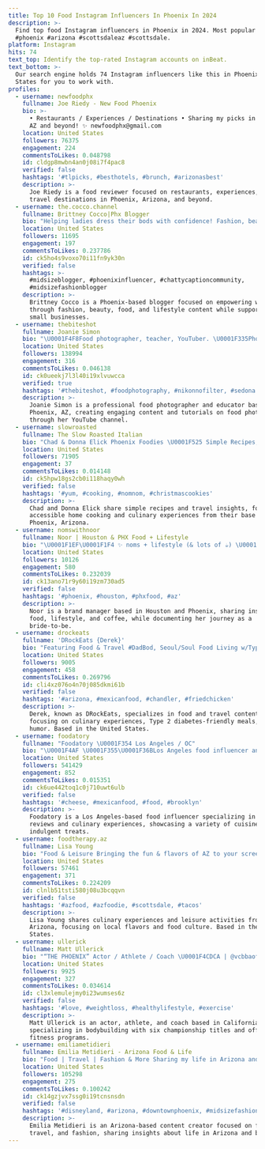 ```yaml
---
title: Top 10 Food Instagram Influencers In Phoenix In 2024
description: >-
  Find top food Instagram influencers in Phoenix in 2024. Most popular hashtags:
  #phoenix #arizona #scottsdaleaz #scottsdale.
platform: Instagram
hits: 74
text_top: Identify the top-rated Instagram accounts on inBeat.
text_bottom: >-
  Our search engine holds 74 Instagram influencers like this in Phoenix, United
  States for you to work with.
profiles:
  - username: newfoodphx
    fullname: Joe Riedy - New Food Phoenix
    bio: >-
      • Restaurants / Experiences / Destinations • Sharing my picks in Phoenix,
      AZ and beyond! ✨ newfoodphx@gmail.com
    location: United States
    followers: 76375
    engagement: 224
    commentsToLikes: 0.048798
    id: cldgp8mwbn4an0j08i7f4pac8
    verified: false
    hashtags: '#tlpicks, #besthotels, #brunch, #arizonasbest'
    description: >-
      Joe Riedy is a food reviewer focused on restaurants, experiences, and
      travel destinations in Phoenix, Arizona, and beyond.
  - username: the.cocco.channel
    fullname: Brittney Cocco|Phx Blogger
    bio: "Helping ladies dress their bods with confidence! Fashion, beauty, food, & adventure. Small biz enthusiast Phoenix, AZ \U0001F48C thecoccochannel@gmail.com"
    location: United States
    followers: 11695
    engagement: 197
    commentsToLikes: 0.237786
    id: ck5ho4s9voxo70i11fn9yk30n
    verified: false
    hashtags: >-
      #midsizeblogger, #phoenixinfluencer, #chattycaptioncommunity,
      #midsizefashionblogger
    description: >-
      Brittney Cocco is a Phoenix-based blogger focused on empowering women
      through fashion, beauty, food, and lifestyle content while supporting
      small businesses.
  - username: thebiteshot
    fullname: Joanie Simon
    bio: "\U0001F4F8Food photographer, teacher, YouTuber. \U0001F335Phoenix, AZ #thebiteshot"
    location: United States
    followers: 138994
    engagement: 316
    commentsToLikes: 0.046138
    id: ck0ueekj7l3l40i19xlvuwcca
    verified: true
    hashtags: '#thebiteshot, #foodphotography, #nikonnofilter, #sedona'
    description: >-
      Joanie Simon is a professional food photographer and educator based in
      Phoenix, AZ, creating engaging content and tutorials on food photography
      through her YouTube channel.
  - username: slowroasted
    fullname: The Slow Roasted Italian
    bio: "Chad & Donna Elick Phoenix Foodies \U0001F525 Simple Recipes, Food & Travel \U0001F4F2 Tag pics @slowroasted More Fabulous Recipes↓↓↓"
    location: United States
    followers: 71905
    engagement: 37
    commentsToLikes: 0.014148
    id: ck5hpw18gs2cb0i118haqy0wh
    verified: false
    hashtags: '#yum, #cooking, #nomnom, #christmascookies'
    description: >-
      Chad and Donna Elick share simple recipes and travel insights, focusing on
      accessible home cooking and culinary experiences from their base in
      Phoenix, Arizona.
  - username: nomswithnoor
    fullname: Noor | Houston & PHX Food + Lifestyle
    bio: "\U0001F1EF\U0001F1F4 ✨ noms + lifestyle (& lots of ☕️) \U0001F469‍\U0001F4BB brand manager \U0001F43E UH alum | \U0001F42F @northwesternu grad \U0001F49C \U0001F4CD houston & phoenix \U0001F48D bride-to-be \U0001F48C: nomswithnoor@gmail.com"
    location: United States
    followers: 10126
    engagement: 580
    commentsToLikes: 0.232039
    id: ck13ano71r9y60i19zm730ad5
    verified: false
    hashtags: '#phoenix, #houston, #phxfood, #az'
    description: >-
      Noor is a brand manager based in Houston and Phoenix, sharing insights on
      food, lifestyle, and coffee, while documenting her journey as a
      bride-to-be.
  - username: drockeats
    fullname: 'DRockEats {Derek}'
    bio: "Featuring Food & Travel #DadBod, Seoul/Soul Food Living w/Type 2 Diabetes #DadJokes #Travel Tag #DRockEats \U0001F363\U0001F35C\U0001F355\U0001F354 DM/Email 4 collab"
    location: United States
    followers: 9005
    engagement: 458
    commentsToLikes: 0.269796
    id: cli4xz076o4n70j085dkmi61b
    verified: false
    hashtags: '#arizona, #mexicanfood, #chandler, #friedchicken'
    description: >-
      Derek, known as DRockEats, specializes in food and travel content,
      focusing on culinary experiences, Type 2 diabetes-friendly meals, and dad
      humor. Based in the United States.
  - username: foodatory
    fullname: "Foodatory \U0001F354 Los Angeles / OC"
    bio: "\U0001F4AF \U0001F355\U0001F36BLos Angeles food influencer and diet destroyer!\U0001F923\U0001F602\U0001F60B\U0001F44C\U0001F44D✌\U0001F525"
    location: United States
    followers: 541429
    engagement: 852
    commentsToLikes: 0.015351
    id: ck6ue442toq1c0j710uwt6ulb
    verified: false
    hashtags: '#cheese, #mexicanfood, #food, #brooklyn'
    description: >-
      Foodatory is a Los Angeles-based food influencer specializing in food
      reviews and culinary experiences, showcasing a variety of cuisines and
      indulgent treats.
  - username: foodtherapy.az
    fullname: Lisa Young
    bio: "Food & Leisure Bringing the fun & flavors of AZ to your screen \U0001FAE7Foodtherapy.az@gmail.com \U0001F1F9\U0001F1ED\U0001F1FA\U0001F1F8"
    location: United States
    followers: 57461
    engagement: 371
    commentsToLikes: 0.224209
    id: clnlb51tsti580j08u3bcqqvn
    verified: false
    hashtags: '#azfood, #azfoodie, #scottsdale, #tacos'
    description: >-
      Lisa Young shares culinary experiences and leisure activities from
      Arizona, focusing on local flavors and food culture. Based in the United
      States.
  - username: ullerick
    fullname: Matt Ullerick
    bio: "“THE PHOENIX” Actor / Athlete / Coach \U0001F4CDCA | @vcbbaofficial \U0001F947 x6 Bodybuilding Champ ⤵️ My Programs"
    location: United States
    followers: 9925
    engagement: 327
    commentsToLikes: 0.034614
    id: cl3xlemulejmy0i23wumses6z
    verified: false
    hashtags: '#love, #weightloss, #healthylifestyle, #exercise'
    description: >-
      Matt Ullerick is an actor, athlete, and coach based in California,
      specializing in bodybuilding with six championship titles and offering
      fitness programs.
  - username: emiliametidieri
    fullname: Emilia Metidieri - Arizona Food & Life
    bio: "Food | Travel | Fashion & More Sharing my life in Arizona and beyond! formerly eatinarizona \U0001F48Cemiliametidieri1@gmail.com"
    location: United States
    followers: 105298
    engagement: 275
    commentsToLikes: 0.100242
    id: ck14gzjvx7ssg0i19tcnsnsdn
    verified: false
    hashtags: '#disneyland, #arizona, #downtownphoenix, #midsizefashion'
    description: >-
      Emilia Metidieri is an Arizona-based content creator focused on food,
      travel, and fashion, sharing insights about life in Arizona and beyond.
---
```


